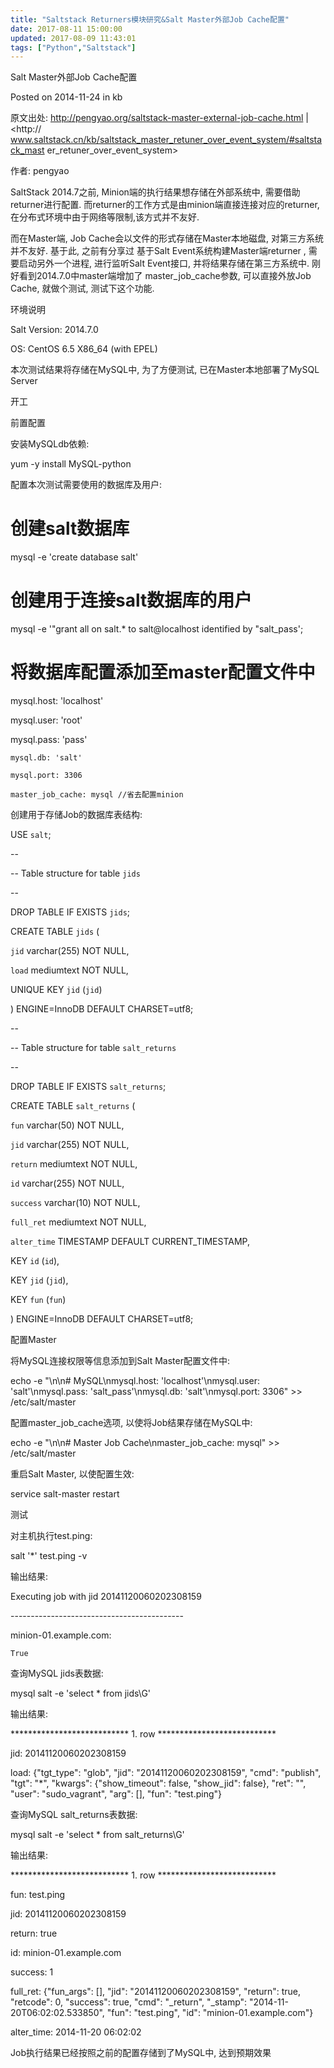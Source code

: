 ```yaml
---
title: "Saltstack Returners模块研究&Salt Master外部Job Cache配置"
date: 2017-08-11 15:00:00
updated: 2017-08-09 11:43:01
tags: ["Python","Saltstack"]
---
```

Salt Master外部Job Cache配置

Posted on 2014-11-24 in kb

  

原文出处: <http://pengyao.org/saltstack-master-external-job-cache.html> | <http://
www.saltstack.cn/kb/saltstack_master_retuner_over_event_system/#saltstack_mast
er_retuner_over_event_system>

作者: pengyao

SaltStack 2014.7之前, Minion端的执行结果想存储在外部系统中, 需要借助returner进行配置.
而returner的工作方式是由minion端直接连接对应的returner, 在分布式环境中由于网络等限制,该方式并不友好.

  

而在Master端, Job Cache会以文件的形式存储在Master本地磁盘, 对第三方系统并不友好. 基于此, 之前有分享过 基于Salt
Event系统构建Master端returner , 需要启动另外一个进程, 进行监听Salt Event接口, 并将结果存储在第三方系统中.
刚好看到2014.7.0中master端增加了 master_job_cache参数, 可以直接外放Job Cache, 就做个测试, 测试下这个功能.

  

环境说明

  

Salt Version: 2014.7.0

OS: CentOS 6.5 X86_64 (with EPEL)

本次测试结果将存储在MySQL中, 为了方便测试, 已在Master本地部署了MySQL Server

开工

  

前置配置

  

安装MySQLdb依赖:

  

yum -y install MySQL-python

配置本次测试需要使用的数据库及用户:

  

# 创建salt数据库

mysql -e 'create database salt'

# 创建用于连接salt数据库的用户

mysql -e '"grant all on salt.* to salt@localhost identified by "salt_pass';

# 将数据库配置添加至master配置文件中

 
 
 mysql.host: 'localhost'

 mysql.user: 'root'

 mysql.pass: 'pass'

    mysql.db: 'salt'

    mysql.port: 3306

    master_job_cache: mysql //省去配置minion

  

创建用于存储Job的数据库表结构:

  

USE `salt`;

  

\--

\-- Table structure for table `jids`

\--

  

DROP TABLE IF EXISTS `jids`;

CREATE TABLE `jids` (

  `jid` varchar(255) NOT NULL,

  `load` mediumtext NOT NULL,

  UNIQUE KEY `jid` (`jid`)

) ENGINE=InnoDB DEFAULT CHARSET=utf8;

  

\--

\-- Table structure for table `salt_returns`

\--

  

DROP TABLE IF EXISTS `salt_returns`;

CREATE TABLE `salt_returns` (

  `fun` varchar(50) NOT NULL,

  `jid` varchar(255) NOT NULL,

  `return` mediumtext NOT NULL,

  `id` varchar(255) NOT NULL,

  `success` varchar(10) NOT NULL,

  `full_ret` mediumtext NOT NULL,

  `alter_time` TIMESTAMP DEFAULT CURRENT_TIMESTAMP,

  KEY `id` (`id`),

  KEY `jid` (`jid`),

  KEY `fun` (`fun`)

) ENGINE=InnoDB DEFAULT CHARSET=utf8;

配置Master

  

将MySQL连接权限等信息添加到Salt Master配置文件中:

  

echo -e "\n\n# MySQL\nmysql.host: 'localhost'\nmysql.user: 'salt'\nmysql.pass:
'salt_pass'\nmysql.db: 'salt'\nmysql.port: 3306" >> /etc/salt/master

配置master_job_cache选项, 以使将Job结果存储在MySQL中:

  

echo -e "\n\n# Master Job Cache\nmaster_job_cache: mysql" >> /etc/salt/master

重启Salt Master, 以使配置生效:

  

service salt-master restart

测试

  

对主机执行test.ping:

  

salt '*' test.ping -v

输出结果:

  

Executing job with jid 20141120060202308159

\-------------------------------------------

  

minion-01.example.com:

    True

查询MySQL jids表数据:

  

mysql salt -e 'select * from jids\G'

输出结果:

  

*************************** 1. row ***************************

jid: 20141120060202308159

load: {"tgt_type": "glob", "jid": "20141120060202308159", "cmd": "publish",
"tgt": "*", "kwargs": {"show_timeout": false, "show_jid": false}, "ret": "",
"user": "sudo_vagrant", "arg": [], "fun": "test.ping"}

查询MySQL salt_returns表数据:

  

mysql salt -e 'select * from salt_returns\G'

输出结果:

  

*************************** 1. row ***************************

fun: test.ping

jid: 20141120060202308159

return: true

id: minion-01.example.com

success: 1

full_ret: {"fun_args": [], "jid": "20141120060202308159", "return": true,
"retcode": 0, "success": true, "cmd": "_return", "_stamp":
"2014-11-20T06:02:02.533850", "fun": "test.ping", "id":
"minion-01.example.com"}

alter_time: 2014-11-20 06:02:02

Job执行结果已经按照之前的配置存储到了MySQL中, 达到预期效果

  

